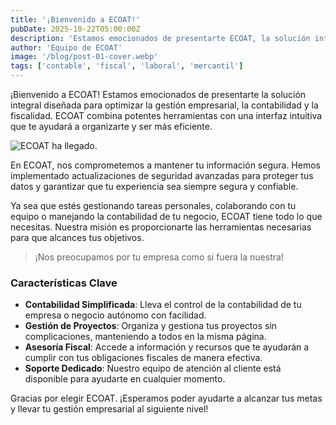 ```yaml
---
title: '¡Bienvenido a ECOAT!'
pubDate: 2025-10-22T05:00:00Z
description: 'Estamos emocionados de presentarte ECOAT, la solución integral diseñada para optimizar la gestión empresarial, la contabilidad y la fiscalidad.'
author: 'Equipo de ECOAT'
image: '/blog/post-01-cover.webp'
tags: ['contable', 'fiscal', 'laboral', 'mercantil']
---
```


¡Bienvenido a ECOAT! Estamos emocionados de presentarte la solución integral diseñada para optimizar la gestión empresarial, la contabilidad y la fiscalidad. ECOAT combina potentes herramientas con una interfaz intuitiva que te ayudará a organizarte y ser más eficiente.

![ECOAT ha llegado.](/blog/post-01.webp)

En ECOAT, nos comprometemos a mantener tu información segura. Hemos implementado actualizaciones de seguridad avanzadas para proteger tus datos y garantizar que tu experiencia sea siempre segura y confiable.

Ya sea que estés gestionando tareas personales, colaborando con tu equipo o manejando la contabilidad de tu negocio, ECOAT tiene todo lo que necesitas. Nuestra misión es proporcionarte las herramientas necesarias para que alcances tus objetivos.

> ¡Nos preocupamos por tu empresa como si fuera la nuestra!

### Características Clave

- **Contabilidad Simplificada**: Lleva el control de la contabilidad de tu empresa o negocio autónomo con facilidad.
- **Gestión de Proyectos**: Organiza y gestiona tus proyectos sin complicaciones, manteniendo a todos en la misma página.
- **Asesoría Fiscal**: Accede a información y recursos que te ayudarán a cumplir con tus obligaciones fiscales de manera efectiva.
- **Soporte Dedicado**: Nuestro equipo de atención al cliente está disponible para ayudarte en cualquier momento.

Gracias por elegir ECOAT. ¡Esperamos poder ayudarte a alcanzar tus metas y llevar tu gestión empresarial al siguiente nivel!
